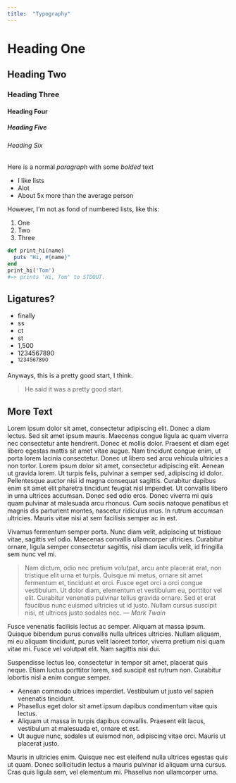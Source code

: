 ```yaml
---
title:  "Typography"
---
```


# Heading One

## Heading Two

### Heading Three

#### Heading Four

##### Heading Five

###### Heading Six

Here is a normal *paragraph* with some _bolded_ text

- I like lists
- Alot
- About 5x more than the average person

However, I'm not as fond of numbered lists, like this:

1. One
2. Two
3. Three

```ruby
def print_hi(name)
  puts "Hi, #{name}"
end
print_hi('Tom')
#=> prints 'Hi, Tom' to STDOUT.
```

## Ligatures?

- finally
- ss
- ct
- st
- 1,500
- 1234567890
- <sup>1234567890</sup>

Anyways, this is a pretty good start, I think.

> He said it was a pretty good start.


## More Text

Lorem ipsum dolor sit amet, consectetur adipiscing elit. Donec a diam lectus. Sed sit amet ipsum mauris. Maecenas congue ligula ac quam viverra nec consectetur ante hendrerit. Donec et mollis dolor. Praesent et diam eget libero egestas mattis sit amet vitae augue. Nam tincidunt congue enim, ut porta lorem lacinia consectetur. Donec ut libero sed arcu vehicula ultricies a non tortor. Lorem ipsum dolor sit amet, consectetur adipiscing elit. Aenean ut gravida lorem. Ut turpis felis, pulvinar a semper sed, adipiscing id dolor. Pellentesque auctor nisi id magna consequat sagittis. Curabitur dapibus enim sit amet elit pharetra tincidunt feugiat nisl imperdiet. Ut convallis libero in urna ultrices accumsan. Donec sed odio eros. Donec viverra mi quis quam pulvinar at malesuada arcu rhoncus. Cum sociis natoque penatibus et magnis dis parturient montes, nascetur ridiculus mus. In rutrum accumsan ultricies. Mauris vitae nisi at sem facilisis semper ac in est.


Vivamus fermentum semper porta. Nunc diam velit, adipiscing ut tristique vitae, sagittis vel odio. Maecenas convallis ullamcorper ultricies. Curabitur ornare, ligula semper consectetur sagittis, nisi diam iaculis velit, id fringilla sem nunc vel mi.

> Nam dictum, odio nec pretium volutpat, arcu ante placerat erat, non tristique elit urna et turpis. Quisque mi metus, ornare sit amet fermentum et, tincidunt et orci. Fusce eget orci a orci congue vestibulum. Ut dolor diam, elementum et vestibulum eu, porttitor vel elit. Curabitur venenatis pulvinar tellus gravida ornare. Sed et erat faucibus nunc euismod ultricies ut id justo. Nullam cursus suscipit nisi, et ultrices justo sodales nec.
*— Mark Twain*

Fusce venenatis facilisis lectus ac semper. Aliquam at massa ipsum. Quisque bibendum purus convallis nulla ultrices ultricies. Nullam aliquam, mi eu aliquam tincidunt, purus velit laoreet tortor, viverra pretium nisi quam vitae mi. Fusce vel volutpat elit. Nam sagittis nisi dui.

Suspendisse lectus leo, consectetur in tempor sit amet, placerat quis neque. Etiam luctus porttitor lorem, sed suscipit est rutrum non. Curabitur lobortis nisl a enim congue semper.

- Aenean commodo ultrices imperdiet. Vestibulum ut justo vel sapien venenatis tincidunt.
- Phasellus eget dolor sit amet ipsum dapibus condimentum vitae quis lectus.
- Aliquam ut massa in turpis dapibus convallis. Praesent elit lacus, vestibulum at malesuada et, ornare et est.
- Ut augue nunc, sodales ut euismod non, adipiscing vitae orci. Mauris ut placerat justo.

Mauris in ultricies enim. Quisque nec est eleifend nulla ultrices egestas quis ut quam. Donec sollicitudin lectus a mauris pulvinar id aliquam urna cursus. Cras quis ligula sem, vel elementum mi. Phasellus non ullamcorper urna.
